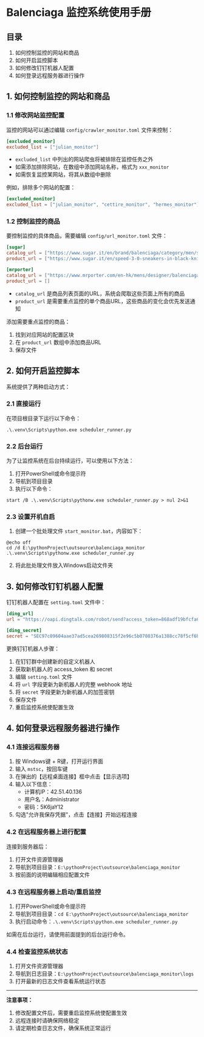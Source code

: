 # Balenciaga 监控系统使用手册

## 目录
1. 如何控制监控的网站和商品
2. 如何开启监控脚本
3. 如何修改钉钉机器人配置
4. 如何登录远程服务器进行操作

## 1. 如何控制监控的网站和商品

### 1.1 修改网站监控配置

监控的网站可以通过编辑 `config/crawler_monitor.toml` 文件来控制：

```toml
[excluded_monitor]
excluded_list = ["julian_monitor"]
```

- `excluded_list` 中列出的网站爬虫将被排除在监控任务之外
- 如需添加排除网站，在数组中添加网站名称，格式为 `xxx_monitor`
- 如需恢复监控某网站，将其从数组中删除

例如，排除多个网站的配置：

```toml
[excluded_monitor]
excluded_list = ["julian_monitor", "cettire_monitor", "hermes_monitor"]
```

### 1.2 控制监控的商品

要控制监控的具体商品，需要编辑 `config/url_monitor.toml` 文件：

```toml
[sugar]
catalog_url = ["https://www.sugar.it/en/brand/balenciaga/category/men/shoes.html"]
product_url = ["https://www.sugar.it/en/speed-3-0-sneakers-in-black-knit-fabric-1189257.html"]

[mrporter]
catalog_url = ["https://www.mrporter.com/en-hk/mens/designer/balenciaga/shoes"]
product_url = []
```

- `catalog_url` 是商品列表页面的URL，系统会爬取这些页面上所有的商品
- `product_url` 是需要重点监控的单个商品URL，这些商品的变化会优先发送通知

添加需要重点监控的商品：
1. 找到对应网站的配置区块
2. 在 `product_url` 数组中添加商品URL
3. 保存文件

## 2. 如何开启监控脚本

系统提供了两种启动方式：

### 2.1 直接运行

在项目根目录下运行以下命令：

```
.\.venv\Scripts\python.exe scheduler_runner.py
```

### 2.2 后台运行

为了让监控系统在后台持续运行，可以使用以下方法：

1. 打开PowerShell或命令提示符
2. 导航到项目目录
3. 执行以下命令：

```
start /B .\.venv\Scripts\pythonw.exe scheduler_runner.py > nul 2>&1
```

### 2.3 设置开机自启

1. 创建一个批处理文件 `start_monitor.bat`，内容如下：

```batch
@echo off
cd /d E:\pythonProject\outsource\balenciaga_monitor
.\.venv\Scripts\pythonw.exe scheduler_runner.py
```

2. 将此批处理文件放入Windows启动文件夹

## 3. 如何修改钉钉机器人配置

钉钉机器人配置在 `setting.toml` 文件中：

```toml
[ding_url]
url = "https://oapi.dingtalk.com/robot/send?access_token=868adf19bfcfa6416bbdf81a1e01a05a654ab690538fa8c8536c0da9546efc41"

[ding_secret]
secret = "SEC97c09604aae37ad5cea269808315f2e96c5b0780376a1388cc78f5cf6b7b6b3b"
```

更换钉钉机器人步骤：

1. 在钉钉群中创建新的自定义机器人
2. 获取新机器人的 access_token 和 secret
3. 编辑 `setting.toml` 文件
4. 将 `url` 字段更新为新机器人的完整 webhook 地址
5. 将 `secret` 字段更新为新机器人的加签密钥
6. 保存文件
7. 重启监控系统使配置生效

## 4. 如何登录远程服务器进行操作

### 4.1 连接远程服务器

1. 按 Windows键 + R键，打开运行界面
2. 输入 `mstsc`，按回车键
3. 在弹出的【远程桌面连接】框中点击【显示选项】
4. 输入以下信息：
   - 计算机IP：42.51.40.136
   - 用户名：Administrator
   - 密码：5K6jaY12
5. 勾选"允许我保存凭据"，点击【连接】开始远程连接

### 4.2 在远程服务器上进行配置

连接到服务器后：

1. 打开文件资源管理器
2. 导航到项目目录：`E:\pythonProject\outsource\balenciaga_monitor`
3. 按前面的说明编辑相应配置文件

### 4.3 在远程服务器上启动/重启监控

1. 打开PowerShell或命令提示符
2. 导航到项目目录：`cd E:\pythonProject\outsource\balenciaga_monitor`
3. 执行启动命令：`.\.venv\Scripts\python.exe scheduler_runner.py`

如需在后台运行，请使用前面提到的后台运行命令。

### 4.4 检查监控系统状态

1. 打开文件资源管理器
2. 导航到日志目录：`E:\pythonProject\outsource\balenciaga_monitor\logs`
3. 打开最新的日志文件查看系统运行状态

---

**注意事项：**
1. 修改配置文件后，需要重启监控系统使配置生效
2. 远程连接时请确保网络稳定
3. 请定期检查日志文件，确保系统正常运行

